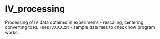 # IV_processing
Processing of IV data obtained in experiments - rescaling, centering, converting to RI.
Files ivXXX.txt - sample data files to check how program works.
